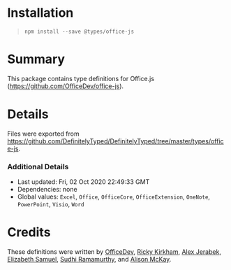 # Installation
> `npm install --save @types/office-js`

# Summary
This package contains type definitions for Office.js (https://github.com/OfficeDev/office-js).

# Details
Files were exported from https://github.com/DefinitelyTyped/DefinitelyTyped/tree/master/types/office-js.

### Additional Details
 * Last updated: Fri, 02 Oct 2020 22:49:33 GMT
 * Dependencies: none
 * Global values: `Excel`, `Office`, `OfficeCore`, `OfficeExtension`, `OneNote`, `PowerPoint`, `Visio`, `Word`

# Credits
These definitions were written by [OfficeDev](https://github.com/OfficeDev), [Ricky Kirkham](https://github.com/Rick-Kirkham), [Alex Jerabek](https://github.com/AlexJerabek), [Elizabeth Samuel](https://github.com/ElizabethSamuel-MSFT), [Sudhi Ramamurthy](https://github.com/sumurthy), and [Alison McKay](https://github.com/alison-mk).
